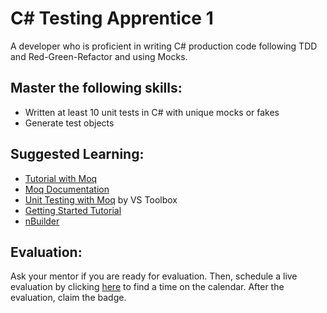 # C# Testing Apprentice 1

A developer who is proficient in writing C# production code following TDD and Red-Green-Refactor and using Mocks.

## Master the following skills:

* Written at least 10 unit tests in C# with unique mocks or fakes
* Generate test objects

## Suggested Learning:

* [Tutorial with Moq](https://softchris.github.io/pages/dotnet-moq.html#instruct-our-mock)
* [Moq Documentation](https://github.com/Moq/moq4/wiki/Quickstart)
* [Unit Testing with Moq](https://www.youtube.com/watch?v=dZ2Psa_Bn2Q) by VS Toolbox
* [Getting Started Tutorial](https://www.youtube.com/watch?v=9ZvDBSQa_so)
* [nBuilder]()
  
## Evaluation:

Ask your mentor if you are ready for evaluation. Then, schedule a live evaluation by clicking [here](http://evals.codex.academy) to find a time on the calendar. After the evaluation, claim the badge.